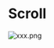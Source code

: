 # Scroll

![xxx.png](http://upload-images.jianshu.io/upload_images/939127-93f1f4ab44ff948c.png?imageMogr2/auto-orient/strip%7CimageView2/2/w/1240)
